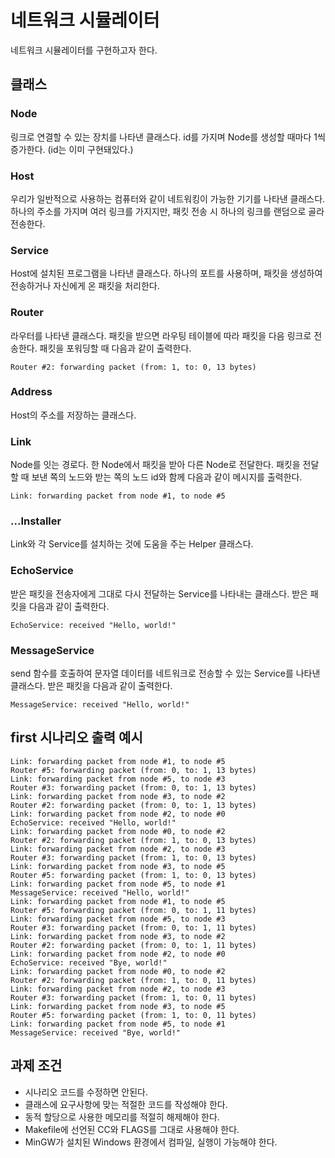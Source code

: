# 네트워크 시뮬레이터

네트워크 시뮬레이터를 구현하고자 한다.


## 클래스

### Node
링크로 연결할 수 있는 장치를 나타낸 클래스다. id를 가지며 Node를 생성할 때마다 1씩 증가한다. (id는 이미 구현돼있다.)

### Host
우리가 일반적으로 사용하는 컴퓨터와 같이 네트워킹이 가능한 기기를 나타낸 클래스다. 하나의 주소를 가지며 여러 링크를 가지지만, 패킷 전송 시 하나의 링크를 랜덤으로 골라 전송한다.

### Service
Host에 설치된 프로그램을 나타낸 클래스다. 하나의 포트를 사용하며, 패킷을 생성하여 전송하거나 자신에게 온 패킷을 처리한다.

### Router
라우터를 나타낸 클래스다. 패킷을 받으면 라우팅 테이블에 따라 패킷을 다음 링크로 전송한다. 패킷을 포워딩할 때 다음과 같이 출력한다.

```
Router #2: forwarding packet (from: 1, to: 0, 13 bytes)
```

### Address
Host의 주소를 저장하는 클래스다.

### Link
Node를 잇는 경로다. 한 Node에서 패킷을 받아 다른 Node로 전달한다. 패킷을 전달할 때 보낸 쪽의 노드와 받는 쪽의 노드 id와 함께 다음과 같이 메시지를 출력한다.
```
Link: forwarding packet from node #1, to node #5
```

### ...Installer
Link와 각 Service를 설치하는 것에 도움을 주는 Helper 클래스다.

### EchoService
받은 패킷을 전송자에게 그대로 다시 전달하는 Service를 나타내는 클래스다. 받은 패킷을 다음과 같이 출력한다.
```
EchoService: received "Hello, world!"
```

### MessageService
send 함수를 호출하여 문자열 데이터를 네트워크로 전송할 수 있는 Service를 나타낸 클래스다. 받은 패킷을 다음과 같이 출력한다.
```
MessageService: received "Hello, world!"
```

## first 시나리오 출력 예시
```
Link: forwarding packet from node #1, to node #5
Router #5: forwarding packet (from: 0, to: 1, 13 bytes)
Link: forwarding packet from node #5, to node #3
Router #3: forwarding packet (from: 0, to: 1, 13 bytes)
Link: forwarding packet from node #3, to node #2
Router #2: forwarding packet (from: 0, to: 1, 13 bytes)
Link: forwarding packet from node #2, to node #0
EchoService: received "Hello, world!"
Link: forwarding packet from node #0, to node #2
Router #2: forwarding packet (from: 1, to: 0, 13 bytes)
Link: forwarding packet from node #2, to node #3
Router #3: forwarding packet (from: 1, to: 0, 13 bytes)
Link: forwarding packet from node #3, to node #5
Router #5: forwarding packet (from: 1, to: 0, 13 bytes)
Link: forwarding packet from node #5, to node #1
MessageService: received "Hello, world!"
Link: forwarding packet from node #1, to node #5
Router #5: forwarding packet (from: 0, to: 1, 11 bytes)
Link: forwarding packet from node #5, to node #3
Router #3: forwarding packet (from: 0, to: 1, 11 bytes)
Link: forwarding packet from node #3, to node #2
Router #2: forwarding packet (from: 0, to: 1, 11 bytes)
Link: forwarding packet from node #2, to node #0
EchoService: received "Bye, world!"
Link: forwarding packet from node #0, to node #2
Router #2: forwarding packet (from: 1, to: 0, 11 bytes)
Link: forwarding packet from node #2, to node #3
Router #3: forwarding packet (from: 1, to: 0, 11 bytes)
Link: forwarding packet from node #3, to node #5
Router #5: forwarding packet (from: 1, to: 0, 11 bytes)
Link: forwarding packet from node #5, to node #1
MessageService: received "Bye, world!"
```

## 과제 조건
- 시나리오 코드를 수정하면 안된다.
- 클래스에 요구사항에 맞는 적절한 코드를 작성해야 한다.
- 동적 할당으로 사용한 메모리를 적절히 해제해야 한다.
- Makefile에 선언된 CC와 FLAGS를 그대로 사용해야 한다.
- MinGW가 설치된 Windows 환경에서 컴파일, 실행이 가능해야 한다.